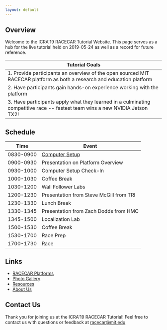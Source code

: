```yaml
---
layout: default
---
```


## Overview
Welcome to the ICRA'19 RACECAR Tutorial Website. This page serves as a hub
for the live tutorial held on 2019-05-24 as well as a record for future
reference.

| Tutorial Goals |
| -------------- |
| 1. Provide participants an overview of the open sourced MIT RACECAR platform as both a research and education platform |
| 2. Have participants gain hands-on experience working with the platform |
| 3. Have participants apply what they learned in a culminating competitive race -- fastest team wins a new NVIDIA Jetson TX2! |


## Schedule

| Time | Event |
| ---- | ----- |
| 0830-0900 | [Computer Setup](./setup) |
| 0900-0930 | Presentation on Platform Overview |
| 0930-1000 | Computer Setup Check-In |
| 1000-1030 | Coffee Break |
| 1030-1200 | Wall Follower Labs |
| 1200-1230 | Presentation from Steve McGill from TRI |
| 1230-1330 | Lunch Break |
| 1330-1345 | Presentation from Zach Dodds from HMC |
| 1345-1500 | Localization Lab |
| 1500-1530 | Coffee Break |
| 1530-1700 | Race Prep |
| 1700-1730 | Race |


## Links
* [RACECAR Platforms](./platform)
* [Photo Gallery](./photos)
* [Resources](./resources)
* [About Us](./about)


## Contact Us
Thank you for joining us at the ICRA'19 RACECAR Tutorial!
Feel free to contact us with questions or feedback at
[racecar@mit.edu](mailto:racecar@mit.edu)
